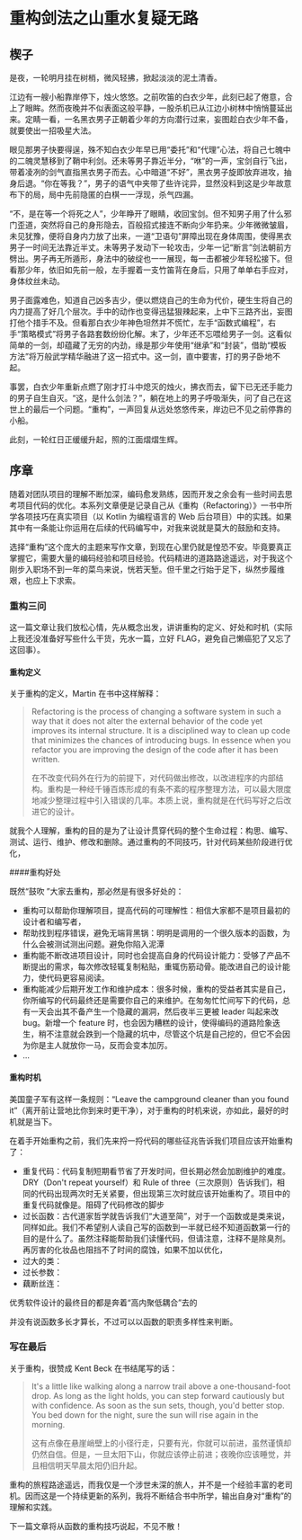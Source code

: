 # 重构剑法之山重水复疑无路

## 楔子

是夜，一轮明月挂在树梢，微风轻拂，掀起淡淡的泥土清香。

江边有一艘小船靠岸停下，烛火悠悠。之前吹笛的白衣少年，此刻已起了倦意，合上了眼眸。然而夜晚并不似表面这般平静，一股杀机已从江边小树林中悄悄蔓延出来。定睛一看，一名黑衣男子正朝着少年的方向潜行过来，妄图趁白衣少年不备，就要使出一招吸星大法。

眼见那男子快要得逞，殊不知白衣少年早已用“委托”和“代理”心法，将自己七魄中的二魄灵慧移到了鞘中利剑。还未等男子靠近半分，“咻”的一声，宝剑自行飞出，带着凌冽的剑气直指黑衣男子而去。心中暗道“不好”，黑衣男子旋即放弃进攻，抽身后退。“你在等我？”，男子的语气中夹带了些许诧异，显然没料到这是少年故意布下的局，局中先前隐匿的白棋一一浮现，杀气四漏。

“不，是在等一个将死之人”，少年睁开了眼睛，收回宝剑。但不知男子用了什么邪门歪道，突然将自己的身形隐去，百般招式接连不断向少年扔来。少年微微皱眉，未见犹豫，便将自身内力放了出来，一道“卫语句”屏障出现在身体周围，使得黑衣男子一时间无法靠近半丈。未等男子发动下一轮攻击，少年一记“断言”剑法朝前方劈出。男子再无所遁形，身法中的破绽也一一展现，每一击都被少年轻松接下。但看那少年，依旧如先前一般，左手握着一支竹笛背在身后，只用了单单右手应对，身体纹丝未动。

男子面露难色，知道自己凶多吉少，便以燃烧自己的生命为代价，硬生生将自己的内力提高了好几个层次。手中的动作也变得迅猛狠辣起来，上中下三路齐出，妄图打他个措手不及。但看那白衣少年神色坦然并不慌忙，左手“函数式编程”，右手“策略模式”将男子各路套数纷纷化解。末了，少年还不忘喂给男子一剑。这看似简单的一剑，却蕴藏了无穷的内劲，缘是那少年使用“继承”和“封装”，借助“模板方法”将万般武学精华融进了这一招式中。这一剑，直中要害，打的男子卧地不起。

事罢，白衣少年重新点燃了刚才打斗中熄灭的烛火，拂衣而去，留下已无还手能力的男子自生自灭。“这，是什么剑法？”，躺在地上的男子呼吸渐失，问了自己在这世上的最后一个问题。“重构”，一声回复从远处悠悠传来，岸边已不见之前停靠的小船。

此刻，一轮红日正缓缓升起，照的江面熠熠生辉。

## 序章

随着对团队项目的理解不断加深，编码愈发熟练，因而开发之余会有一些时间去思考项目代码的优化。本系列文章便是记录自己从《重构（Refactoring）》一书中所学各项技巧在真实项目（以 Kotlin 为编程语言的 Web 后台项目）中的实践。如果其中有一条能让你运用在后续的代码编写中，对我来说就是莫大的鼓励和支持。

选择“重构”这个庞大的主题来写作文章，到现在心里仍就是惶恐不安。毕竟要真正掌握它，需要大量的编码经验和项目经验。代码精进的道路路途遥远，对于我这个刚步入职场不到一年的菜鸟来说，恍若天堑。但千里之行始于足下，纵然步履维艰，也应上下求索。

### 重构三问

这一篇文章让我们放松心情，先从概念出发，讲讲重构的定义、好处和时机（实际上我还没准备好写些什么干货，先水一篇，立好 FLAG，避免自己懒癌犯了又忘了这回事）。

#### 重构定义

关于重构的定义，Martin  在书中这样解释：

> Refactoring is the process of changing a software system in such a way that it does not alter the external behavior of the code yet improves its internal structure. It is a disciplined way to clean up code that minimizes the chances of introducing bugs. In essence when you refactor you are improving the design of the code after it has been written.
>
> 在不改变代码外在行为的前提下，对代码做出修改，以改进程序的内部结构。重构是一种经千锤百炼形成的有条不紊的程序整理方法，可以最大限度地减少整理过程中引入错误的几率。本质上说，重构就是在代码写好之后改进它的设计。

就我个人理解，重构的目的是为了让设计贯穿代码的整个生命过程：构思、编写、测试、运行、维护、修改和删除。通过重构的不同技巧，针对代码某些阶段进行优化，

####重构好处

既然“鼓吹 ”大家去重构，那必然是有很多好处的：

- 重构可以帮助你理解项目，提高代码的可理解性：相信大家都不是项目最初的设计者和编写者，
- 帮助找到程序错误，避免无端背黑锅：明明是调用的一个很久版本的函数，为什么会被测试测出问题。避免你陷入泥潭
- 重构能不断改进项目设计，同时也会提高自身的代码设计能力：受够了产品不断提出的需求，每次修改轻辄复制粘贴，重辄伤筋动骨。能改进自己的设计能力，使代码更容易阅读。
- 重构能减少后期开发工作和维护成本：很多时候，重构的受益者其实是自己，你所编写的代码最终还是需要你自己的来维护。在匆匆忙忙间写下的代码，总有一天会出其不备产生一个隐藏的漏洞，然后夜半三更被 leader 叫起来改 bug。新增一个 feature 时，也会因为糟糕的设计，使得编码的道路险象迭生，稍不注意就会跌到一个隐藏的坑中，尽管这个坑是自己挖的，但它不会因为你是主人就放你一马，反而会变本加厉。
- ...

#### 重构时机

美国童子军有这样一条规则：“Leave the campground cleaner than you found it”（离开前让营地比你到来时更干净），对于重构的时机来说，亦如此，最好的时机就是当下。

在着手开始重构之前，我们先来捋一捋代码的哪些征兆告诉我们项目应该开始重构了：

- 重复代码：代码复制短期看节省了开发时间，但长期必然会加剧维护的难度。DRY（Don't repeat yourself）和 Rule of three（三次原则）告诉我们，相同的代码出现两次时无关紧要，但出现第三次时就应该开始重构了。项目中的重复代码就像是。阻碍了代码修改的脚步
- 过长函数：古代道家哲学就告诉我们“大道至简”，对于一个函数或是类来说，同样如此。我们不希望别人读自己写的函数到一半就已经不知道函数第一行的目的是什么了。虽然注释能帮助我们读懂代码，但请注意，注释不是除臭剂。再厉害的化妆品也阻挡不了时间的腐蚀，如果不加以优化，
- 过大的类：
- 过长参数：
- 藕断丝连：

优秀软件设计的最终目的都是奔着“高内聚低耦合”去的

并没有说函数多长才算长，不过可以以函数的职责多样性来判断。

### 写在最后

关于重构，很赞成 Kent Beck 在书结尾写的话：

> It's a little like walking along a narrow trail above a one-thousand-foot drop. As long as the light holds, you can step forward cautiously but with confidence. As soon as the sun sets, though, you'd better stop. You bed down for the night, sure the sun will rise again in the morning.
>
> 这有点像在悬崖峭壁上的小径行走，只要有光，你就可以前进，虽然谨慎却仍然自信。但是，一旦太阳下山，你就应该停止前进；夜晚你应该睡觉，并且相信明天早晨太阳仍旧升起。

重构的旅程路途遥远，而我仅是一个涉世未深的旅人，并不是一个经验丰富的老司机。因而这是一个持续更新的系列，我将不断结合书中所学，输出自身对“重构”的理解和实践。

下一篇文章将从函数的重构技巧说起，不见不散！